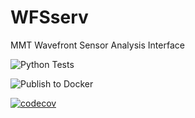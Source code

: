 # WFSserv
MMT Wavefront Sensor Analysis Interface

![Python Tests](https://github.com/MMTObservatory/WFSsrv/workflows/Python%20Tests/badge.svg)

![Publish to Docker](https://github.com/MMTObservatory/WFSsrv/workflows/Publish%20to%20Docker/badge.svg)

[![codecov](https://codecov.io/gh/MMTObservatory/WFSsrv/branch/master/graph/badge.svg)](https://codecov.io/gh/MMTObservatory/WFSsrv)
